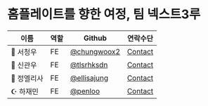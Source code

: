 # 홈플레이트를 향한 여정, 팀 넥스트3루


| 이름        | 역할 | Github                                       | 연락수단                                 |
| ----------- | ---- | -------------------------------------------- | ---------------------------------------- |
| 🐨 서청우   | FE   | [@chungwoox2](https://github.com/chungwoox2) | [Contact](mailto:cgd67@naver.com)        |
| 👑 신관우   | FE   | [@tlsrhksdn](https://github.com/tlsrhksdn)   | [Contact](mailto:tlsrhksdn23@gmail.com)  |
| 🍎 정엘리사 | FE   | [@ellisajung](https://github.com/ellisajung) | [Contact](mailto:ellisajung12@gmail.com) |
| ☪︎ 하재민   | FE   | [@penloo](https://github.com/penloo)         | [Contact](mailto:penloo@naver.com)       |
